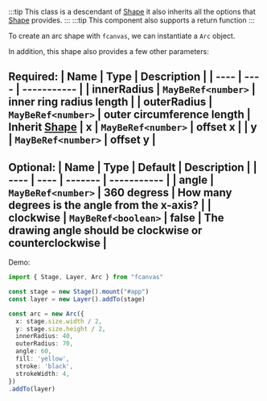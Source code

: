 :::tip
This class is a descendant of [Shape](/shape) it also inherits all the options that [Shape](/shape) provides.
:::
:::tip
This component also supports a return function
:::

To create an arc shape with `fcanvas`, we can instantiate a `Arc` object.


In addition, this shape also provides a few other parameters:

Required:
| Name | Type | Description |
| ---- | ---- | ----------- |
| innerRadius | `MayBeRef<number>` | inner ring radius length |
| outerRadius | `MayBeRef<number>` | outer circumference length |
**Inherit [Shape](/shape)**
| x | `MayBeRef<number>` | offset x |
| y | `MayBeRef<number>` | offset y |
---------------------------------------------------------------

Optional:
| Name | Type | Default | Description |
| ---- | ---- | ------- | ----------- |
| angle | `MayBeRef<number>` | 360 degress | How many degrees is the angle from the x-axis? |
| clockwise | `MayBeRef<boolean>` | false | The drawing angle should be clockwise or counterclockwise |
------

Demo:
```ts
import { Stage, Layer, Arc } from "fcanvas"

const stage = new Stage().mount("#app")
const layer = new Layer().addTo(stage)

const arc = new Arc({
  x: stage.size.width / 2,
  y: stage.size.height / 2,
  innerRadius: 40,
  outerRadius: 70,
  angle: 60,
  fill: 'yellow',
  stroke: 'black',
  strokeWidth: 4,
})
.addTo(layer)
```
<Preview />